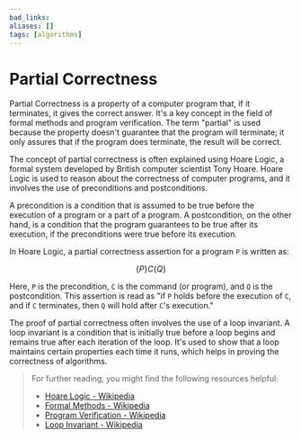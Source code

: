```yaml
---
bad_links: 
aliases: []
tags: [algorithms]
---
```

# Partial Correctness

Partial Correctness is a property of a computer program that, if it terminates, it gives the correct answer. It's a key concept in the field of formal methods and program verification. The term "partial" is used because the property doesn't guarantee that the program will terminate; it only assures that if the program does terminate, the result will be correct.

The concept of partial correctness is often explained using Hoare Logic, a formal system developed by British computer scientist Tony Hoare. Hoare Logic is used to reason about the correctness of computer programs, and it involves the use of preconditions and postconditions.

A precondition is a condition that is assumed to be true before the execution of a program or a part of a program. A postcondition, on the other hand, is a condition that the program guarantees to be true after its execution, if the preconditions were true before its execution.

In Hoare Logic, a partial correctness assertion for a program `P` is written as:

$$
\{P\} C \{Q\}
$$

Here, `P` is the precondition, `C` is the command (or program), and `Q` is the postcondition. This assertion is read as "if `P` holds before the execution of `C`, and if `C` terminates, then `Q` will hold after `C`'s execution."

The proof of partial correctness often involves the use of a loop invariant. A loop invariant is a condition that is initially true before a loop begins and remains true after each iteration of the loop. It's used to show that a loop maintains certain properties each time it runs, which helps in proving the correctness of algorithms.

> For further reading, you might find the following resources helpful:
> - [Hoare Logic - Wikipedia](https://www.google.com/search?q=Hoare+Logic+Wikipedia)
> - [Formal Methods - Wikipedia](https://www.google.com/search?q=Formal+Methods+Wikipedia)
> - [Program Verification - Wikipedia](https://www.google.com/search?q=Program+Verification+Wikipedia)
> - [Loop Invariant - Wikipedia](https://www.google.com/search?q=Loop+Invariant+Wikipedia)